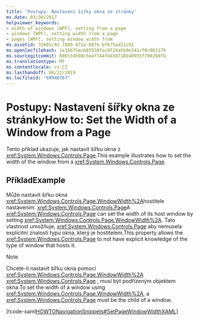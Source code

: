 ```yaml
---
title: 'Postupy: Nastavení šířky okna ze stránky'
ms.date: 03/30/2017
helpviewer_keywords:
- width of windows [WPF], setting from a page
- windows [WPF], setting width from a page
- pages [WPF], setting window width from
ms.assetid: 31601c92-7889-472a-b07e-bf675ad21c92
ms.openlocfilehash: 1e16b75ecb85550facdf24a5b9e341cf0c061178
ms.sourcegitcommit: 68653db98c5ea7744fd438710248935f70020dfb
ms.translationtype: MT
ms.contentlocale: cs-CZ
ms.lasthandoff: 08/22/2019
ms.locfileid: "69940767"
---
```

# <a name="how-to-set-the-width-of-a-window-from-a-page"></a><span data-ttu-id="5c69f-102">Postupy: Nastavení šířky okna ze stránky</span><span class="sxs-lookup"><span data-stu-id="5c69f-102">How to: Set the Width of a Window from a Page</span></span>
<span data-ttu-id="5c69f-103">Tento příklad ukazuje, jak nastavit šířku okna z <xref:System.Windows.Controls.Page>.</span><span class="sxs-lookup"><span data-stu-id="5c69f-103">This example illustrates how to set the width of the window from a <xref:System.Windows.Controls.Page>.</span></span>  
  
## <a name="example"></a><span data-ttu-id="5c69f-104">Příklad</span><span class="sxs-lookup"><span data-stu-id="5c69f-104">Example</span></span>  
 <span data-ttu-id="5c69f-105">Může nastavit šířku okna <xref:System.Windows.Controls.Page.WindowWidth%2A>hostitele nastavením. <xref:System.Windows.Controls.Page></span><span class="sxs-lookup"><span data-stu-id="5c69f-105">A <xref:System.Windows.Controls.Page> can set the width of its host window by setting <xref:System.Windows.Controls.Page.WindowWidth%2A>.</span></span> <span data-ttu-id="5c69f-106">Tato vlastnost umožňuje, <xref:System.Windows.Controls.Page> aby nemusela explicitní znalosti typu okna, který je hostitelem.</span><span class="sxs-lookup"><span data-stu-id="5c69f-106">This property allows the <xref:System.Windows.Controls.Page> to not have explicit knowledge of the type of window that hosts it.</span></span>  
  
> [!NOTE]
> <span data-ttu-id="5c69f-107">Chcete-li nastavit šířku okna pomocí <xref:System.Windows.Controls.Page.WindowWidth%2A> <xref:System.Windows.Controls.Page> , musí být podřízeným objektem okna.</span><span class="sxs-lookup"><span data-stu-id="5c69f-107">To set the width of a window using <xref:System.Windows.Controls.Page.WindowWidth%2A>, a <xref:System.Windows.Controls.Page> must be the child of a window.</span></span>  
  
 [!code-xaml[HOWTONavigationSnippets#SetPageWindowWidthXAML](~/samples/snippets/csharp/VS_Snippets_Wpf/HOWTONavigationSnippets/CSharp/SetWindowWidthPage.xaml#setpagewindowwidthxaml)]
